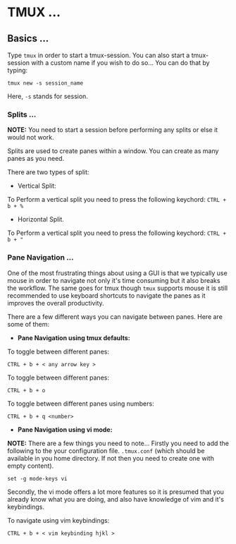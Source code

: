 # TMUX ...

## Basics ... 

Type `tmux` in order to start a tmux-session. You can also start a
tmux-session with a custom name if you wish to do so... You can do that
by typing: 

`tmux new -s session_name`

Here, `-s` stands for session. 

### Splits ...

**NOTE:** You need to start a session before performing any splits or else
it would not work. 

Splits are used to create panes within a window. You can create as many
panes as you need.

There are two types of split:

* Vertical Split:

To Perform a vertical split you need to press the following keychord: 
`CTRL + b + %`

* Horizontal Split. 

To Perform a vertical split you need to press the following keychord:
`CTRL + b + "`

### Pane Navigation ...

One of the most frustrating things about using a GUI is that we
typically use mouse in order to navigate not only it's time consuming
but it also breaks the workflow. The same goes for tmux though `tmux`
supports mouse it is still recommended to use keyboard shortcuts to
navigate the panes as it improves the overall productivity. 

There are a few different ways you can navigate between panes. Here are
some of them: 

* **Pane Navigation using tmux defaults:**

To toggle between different panes: 

`CTRL + b + < any arrow key >`

To toggle between different panes: 

`CTRL + b + o`

To toggle between different panes using numbers: 

`CTRL + b + q <number>`

* **Pane Navigation using vi mode:**

**NOTE:** There are a few things you need to note... Firstly you need to
add the following to the your configuration file. `.tmux.conf` (which
should be available in you home directory. If not then you need to
create one with empty content).

```
set -g mode-keys vi

```
Secondly, the vi mode offers a lot more features so it is presumed that
you already know what you are doing, and also have knowledge of vim and
it's keybindings.

To navigate using vim keybindings: 

`CTRL + b + < vim keybinding hjkl >`


